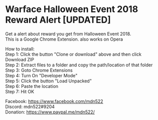 # Warface Halloween Event 2018 Reward Alert [UPDATED]
Get a alert about reward you get from Halloween Event 2018.  
This is a Google Chrome Extension. also works on Opera

How to install:  
Step 1: Click the button "Clone or download" above and then click Download ZIP  
Step 2: Extract files to a folder and copy the path/location of that folder  
Step 3: Goto Chrome Extensions  
Step 4: Turn On "Developer Mode"  
Step 5: Click the button "Load Unpacked"  
Step 6: Paste the location  
Step 7: Hit OK  

Facebook: https://www.facebook.com/mdn522  
Discord: mdn522#9204  
Donation: https://www.paypal.me/mdn522/
